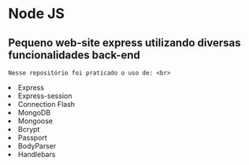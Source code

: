 # Node JS
## Pequeno web-site express utilizando diversas funcionalidades back-end 
    Nesse repositório foi praticado o uso de: <br>
<li>Express</li>
<li>Express-session</li>
<li>Connection Flash</li>
<li>MongoDB</li>
<li>Mongoose</li>
<li>Bcrypt</li>
<li>Passport</li>
<li>BodyParser</li>
<li>Handlebars</li>

